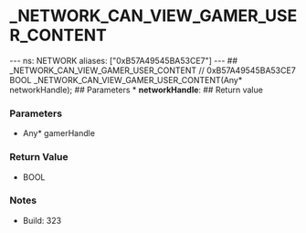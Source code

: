 # _NETWORK_CAN_VIEW_GAMER_USER_CONTENT

--- ns: NETWORK aliases: ["0xB57A49545BA53CE7"] --- ## _NETWORK_CAN_VIEW_GAMER_USER_CONTENT  // 0xB57A49545BA53CE7 BOOL _NETWORK_CAN_VIEW_GAMER_USER_CONTENT(Any* networkHandle);   ## Parameters * **networkHandle**:  ## Return value

### Parameters
* Any* gamerHandle

### Return Value
* BOOL

### Notes
* Build: 323

